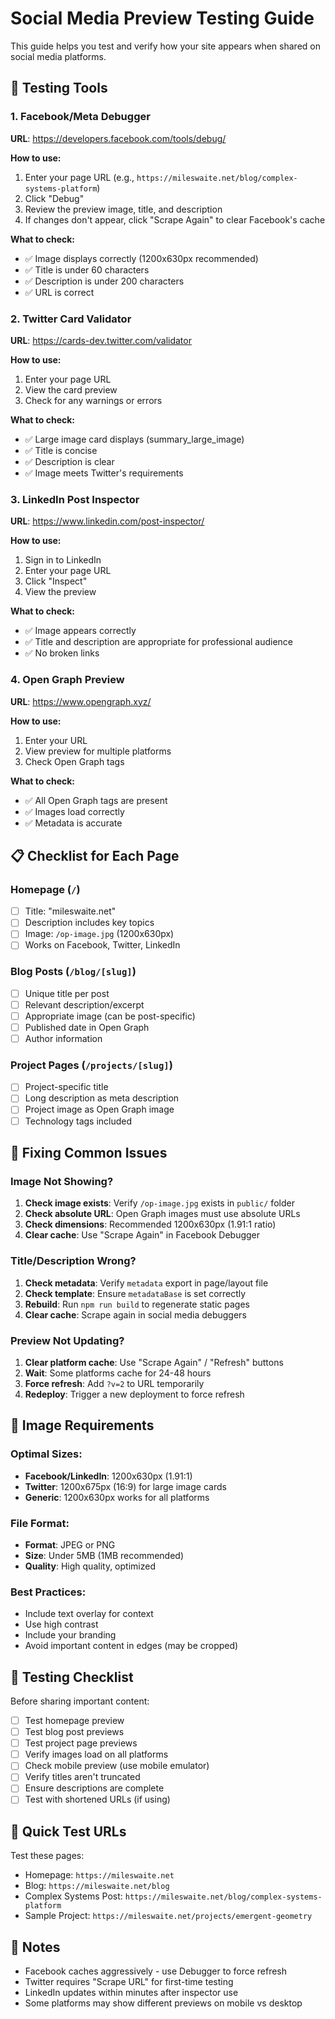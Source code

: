 # Social Media Preview Testing Guide

This guide helps you test and verify how your site appears when shared on social media platforms.

## 🎯 Testing Tools

### 1. **Facebook/Meta Debugger**
**URL**: https://developers.facebook.com/tools/debug/

**How to use:**
1. Enter your page URL (e.g., `https://mileswaite.net/blog/complex-systems-platform`)
2. Click "Debug"
3. Review the preview image, title, and description
4. If changes don't appear, click "Scrape Again" to clear Facebook's cache

**What to check:**
- ✅ Image displays correctly (1200x630px recommended)
- ✅ Title is under 60 characters
- ✅ Description is under 200 characters
- ✅ URL is correct

### 2. **Twitter Card Validator**
**URL**: https://cards-dev.twitter.com/validator

**How to use:**
1. Enter your page URL
2. View the card preview
3. Check for any warnings or errors

**What to check:**
- ✅ Large image card displays (summary_large_image)
- ✅ Title is concise
- ✅ Description is clear
- ✅ Image meets Twitter's requirements

### 3. **LinkedIn Post Inspector**
**URL**: https://www.linkedin.com/post-inspector/

**How to use:**
1. Sign in to LinkedIn
2. Enter your page URL
3. Click "Inspect"
4. View the preview

**What to check:**
- ✅ Image appears correctly
- ✅ Title and description are appropriate for professional audience
- ✅ No broken links

### 4. **Open Graph Preview**
**URL**: https://www.opengraph.xyz/

**How to use:**
1. Enter your URL
2. View preview for multiple platforms
3. Check Open Graph tags

**What to check:**
- ✅ All Open Graph tags are present
- ✅ Images load correctly
- ✅ Metadata is accurate

## 📋 Checklist for Each Page

### Homepage (`/`)
- [ ] Title: "mileswaite.net"
- [ ] Description includes key topics
- [ ] Image: `/op-image.jpg` (1200x630px)
- [ ] Works on Facebook, Twitter, LinkedIn

### Blog Posts (`/blog/[slug]`)
- [ ] Unique title per post
- [ ] Relevant description/excerpt
- [ ] Appropriate image (can be post-specific)
- [ ] Published date in Open Graph
- [ ] Author information

### Project Pages (`/projects/[slug]`)
- [ ] Project-specific title
- [ ] Long description as meta description
- [ ] Project image as Open Graph image
- [ ] Technology tags included

## 🔧 Fixing Common Issues

### Image Not Showing?
1. **Check image exists**: Verify `/op-image.jpg` exists in `public/` folder
2. **Check absolute URL**: Open Graph images must use absolute URLs
3. **Check dimensions**: Recommended 1200x630px (1.91:1 ratio)
4. **Clear cache**: Use "Scrape Again" in Facebook Debugger

### Title/Description Wrong?
1. **Check metadata**: Verify `metadata` export in page/layout file
2. **Check template**: Ensure `metadataBase` is set correctly
3. **Rebuild**: Run `npm run build` to regenerate static pages
4. **Clear cache**: Scrape again in social media debuggers

### Preview Not Updating?
1. **Clear platform cache**: Use "Scrape Again" / "Refresh" buttons
2. **Wait**: Some platforms cache for 24-48 hours
3. **Force refresh**: Add `?v=2` to URL temporarily
4. **Redeploy**: Trigger a new deployment to force refresh

## 📐 Image Requirements

### Optimal Sizes:
- **Facebook/LinkedIn**: 1200x630px (1.91:1)
- **Twitter**: 1200x675px (16:9) for large image cards
- **Generic**: 1200x630px works for all platforms

### File Format:
- **Format**: JPEG or PNG
- **Size**: Under 5MB (1MB recommended)
- **Quality**: High quality, optimized

### Best Practices:
- Include text overlay for context
- Use high contrast
- Include your branding
- Avoid important content in edges (may be cropped)

## 🧪 Testing Checklist

Before sharing important content:

- [ ] Test homepage preview
- [ ] Test blog post previews
- [ ] Test project page previews
- [ ] Verify images load on all platforms
- [ ] Check mobile preview (use mobile emulator)
- [ ] Verify titles aren't truncated
- [ ] Ensure descriptions are complete
- [ ] Test with shortened URLs (if using)

## 🚀 Quick Test URLs

Test these pages:
- Homepage: `https://mileswaite.net`
- Blog: `https://mileswaite.net/blog`
- Complex Systems Post: `https://mileswaite.net/blog/complex-systems-platform`
- Sample Project: `https://mileswaite.net/projects/emergent-geometry`

## 📝 Notes

- Facebook caches aggressively - use Debugger to force refresh
- Twitter requires "Scrape URL" for first-time testing
- LinkedIn updates within minutes after inspector use
- Some platforms may show different previews on mobile vs desktop

